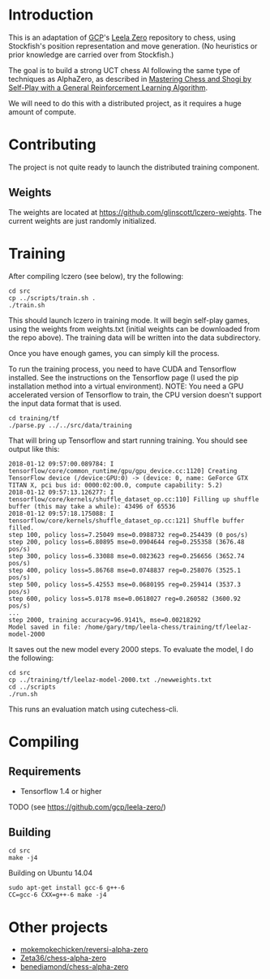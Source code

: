# Introduction

This is an adaptation of [GCP](https://github.com/gcp)'s [Leela Zero](https://github.com/gcp/leela-zero/)
repository to chess, using Stockfish's position representation and move generation. (No heuristics or prior
knowledge are carried over from Stockfish.)

The goal is to build a strong UCT chess AI following the same type of techniques as AlphaZero, as
described in [Mastering Chess and Shogi by Self-Play with a General Reinforcement Learning Algorithm](https://arxiv.org/abs/1713.01815).

We will need to do this with a distributed project, as it requires a huge amount of compute.

# Contributing

The project is not quite ready to launch the distributed training component.

## Weights

The weights are located at https://github.com/glinscott/lczero-weights.  The current weights are
just randomly initialized.

# Training

After compiling lczero (see below), try the following:
```
cd src
cp ../scripts/train.sh .
./train.sh
```

This should launch lczero in training mode.  It will begin self-play games,
using the weights from weights.txt (initial weights can be downloaded from the
repo above).  The training data will be written into the data subdirectory.

Once you have enough games, you can simply kill the process.

To run the training process, you need to have CUDA and Tensorflow installed.
See the instructions on the Tensorflow page (I used the pip installation method
into a virtual environment).  NOTE: You need a GPU accelerated version of
Tensorflow to train, the CPU version doesn't support the input data format that
is used.
```
cd training/tf
./parse.py ../../src/data/training
```

That will bring up Tensorflow and start running training.  You should see output
like this:
```
2018-01-12 09:57:00.089784: I tensorflow/core/common_runtime/gpu/gpu_device.cc:1120] Creating TensorFlow device (/device:GPU:0) -> (device: 0, name: GeForce GTX TITAN X, pci bus id: 0000:02:00.0, compute capability: 5.2)
2018-01-12 09:57:13.126277: I tensorflow/core/kernels/shuffle_dataset_op.cc:110] Filling up shuffle buffer (this may take a while): 43496 of 65536
2018-01-12 09:57:18.175088: I tensorflow/core/kernels/shuffle_dataset_op.cc:121] Shuffle buffer filled.
step 100, policy loss=7.25049 mse=0.0988732 reg=0.254439 (0 pos/s)
step 200, policy loss=6.80895 mse=0.0904644 reg=0.255358 (3676.48 pos/s)
step 300, policy loss=6.33088 mse=0.0823623 reg=0.256656 (3652.74 pos/s)
step 400, policy loss=5.86768 mse=0.0748837 reg=0.258076 (3525.1 pos/s)
step 500, policy loss=5.42553 mse=0.0680195 reg=0.259414 (3537.3 pos/s)
step 600, policy loss=5.0178 mse=0.0618027 reg=0.260582 (3600.92 pos/s)
...
step 2000, training accuracy=96.9141%, mse=0.00218292
Model saved in file: /home/gary/tmp/leela-chess/training/tf/leelaz-model-2000
```

It saves out the new model every 2000 steps.  To evaluate the model, I do the
following:
```
cd src
cp ../training/tf/leelaz-model-2000.txt ./newweights.txt
cd ../scripts
./run.sh
```

This runs an evaluation match using cutechess-cli.

# Compiling

## Requirements

* Tensorflow 1.4 or higher

TODO (see https://github.com/gcp/leela-zero/)

## Building

```
cd src
make -j4
```

Building on Ubuntu 14.04
```
sudo apt-get install gcc-6 g++-6
CC=gcc-6 CXX=g++-6 make -j4
```

# Other projects

* [mokemokechicken/reversi-alpha-zero](https://github.com/mokemokechicken/reversi-alpha-zero)
* [Zeta36/chess-alpha-zero](https://github.com/Zeta36/chess-alpha-zero)
* [benediamond/chess-alpha-zero](https://github.com/benediamond/chess-alpha-zero/)

